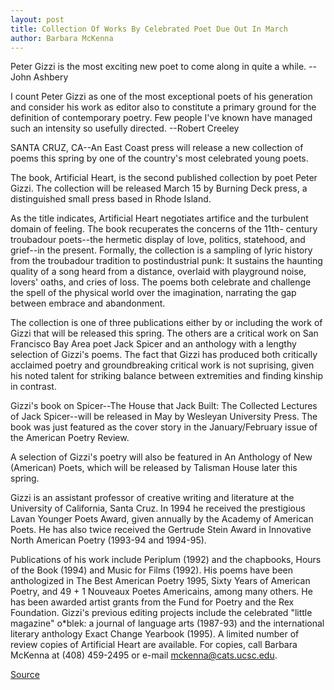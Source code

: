 ```yaml
---
layout: post
title: Collection Of Works By Celebrated Poet Due Out In March
author: Barbara McKenna
---
```


Peter Gizzi is the most exciting new poet to come along in quite a while. \--John Ashbery

I count Peter Gizzi as one of the most exceptional poets of his generation  and consider his work as editor also to constitute a primary ground for the  definition of contemporary poetry. Few people I've known have managed such  an intensity so usefully directed.  \--Robert Creeley

SANTA CRUZ, CA--An East Coast press will release a new collection of  poems this spring by one of the country's most celebrated young poets.

The book, Artificial Heart, is the second published collection by poet  Peter Gizzi. The collection will be released March 15 by Burning Deck press,  a distinguished small press based in Rhode Island.

As the title indicates, Artificial Heart negotiates artifice and the  turbulent domain of feeling. The book recuperates the concerns of the 11th- century troubadour poets--the hermetic display of love, politics, statehood,  and grief--in the present. Formally, the collection is a sampling of lyric  history from the troubadour tradition to postindustrial punk: It sustains the  haunting quality of a song heard from a distance, overlaid with playground  noise, lovers' oaths, and cries of loss. The poems both celebrate and  challenge the spell of the physical world over the imagination, narrating the  gap between embrace and abandonment.

The collection is one of three publications either by or including the  work of Gizzi that will be released this spring. The others are a critical  work on San Francisco Bay Area poet Jack Spicer and an anthology with a  lengthy selection of Gizzi's poems. The fact that Gizzi has produced both  critically acclaimed poetry and groundbreaking critical work is not  suprising, given his noted talent for striking balance between extremities  and finding kinship in contrast.

Gizzi's book on Spicer--The House that Jack Built: The Collected  Lectures of Jack Spicer--will be released in May by Wesleyan University  Press. The book was just featured as the cover story in the  January/February issue of the American Poetry Review.

A selection of Gizzi's poetry will also be featured in An Anthology of  New (American) Poets, which will be released by Talisman House later this  spring.

Gizzi is an assistant professor of creative writing and literature at  the University of California, Santa Cruz. In 1994 he received the prestigious  Lavan Younger Poets Award, given annually by the Academy of American  Poets. He has also twice received the Gertrude Stein Award in Innovative  North American Poetry (1993-94 and 1994-95).

Publications of his work include Periplum (1992) and the chapbooks,  Hours of the Book (1994) and Music for Films (1992). His poems have been  anthologized in The Best American Poetry 1995, Sixty Years of American  Poetry, and 49 + 1 Nouveaux Poetes Americains, among many others. He has  been awarded artist grants from the Fund for Poetry and the Rex Foundation.  Gizzi's previous editing projects include the celebrated "little magazine"  o*blek: a journal of language arts (1987-93) and the international literary  anthology Exact Change Yearbook (1995).  A limited number of review copies of Artificial Heart are available.  For copies, call Barbara McKenna at (408) 459-2495 or e-mail  mckenna@cats.ucsc.edu.

[Source](http://www1.ucsc.edu/news_events/press_releases/archive/97-98/02-98/020398-Collection_of_works.html "Permalink to 020398-Collection_of_works")
